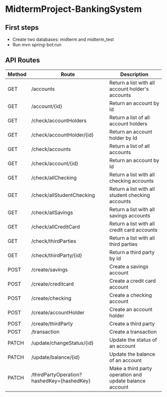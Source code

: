 # MidtermProject-BankingSystem

## First steps

- Create two databases: midterm and midterm_test
- Run mvn spring-bot:run

## API Routes

| Method | Route                                      | Description                                             |
|--------|--------------------------------------------|---------------------------------------------------------|
| GET    | /accounts                                  | Return a list with all account holder's accounts        |
| GET    | /account/{id}                              | Return an account by Id                                 |
| GET    | /check/accountHolders                      | Return a list of all account holders                    |
| GET    | /check/accountHolder/{id}                  | Return an account holder by Id                          |
| GET    | /check/accounts                            | Return a list of all accounts                           |
| GET    | /check/account/{id}                        | Return an account by Id                                 |
| GET    | /check/allChecking                         | Return a list with all checking accounts                |
| GET    | /check/allStudentChecking                  | Return a list with all student checking accounts        |
| GET    | /check/allSavings                          | Return a list with all savings accounts                 |
| GET    | /check/allCreditCard                       | Return a list with all credit card accounts             |
| GET    | /check/thirdParties                        | Return a list with all third parties                    |
| GET    | /check/thirdParty/{id}                     | Return a third party by Id                              |
| POST   | /create/savings                            | Create a savings account                                |
| POST   | /create/creditcard                         | Create a credit card account                            |
| POST   | /create/checking                           | Create a checking account                               |
| POST   | /create/accountHolder                      | Create an account holder                                |
| POST   | /create/thirdParty                         | Create a third party                                    |
| POST   | /transaction                               | Create a transaction                                    |
| PATCH  | /update/changeStatus/{id}                  | Update the status of an account                         |
| PATCH  | /update/balance/{id}                       | Update the balance of an account                        |
| PATCH  | /thirdPartyOperation?hashedKey={hashedKey} | Make a third party operation and update balance account |
